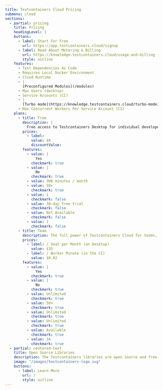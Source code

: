 ```yaml
---
title: Testcontainers Cloud Pricing
submenu: cloud
sections:
  - partial: pricing
    title: Pricing
    headingLevel: 1
    buttons:
      - label: Start For Free
        url: https://app.testcontainers.cloud/signup
      - label: Read About Metering & Billing
        url: https://knowledge.testcontainers.cloud/usage-and-billing
        style: outline
    features:
      - Test Dependencies As Code
      - Requires Local Docker Environment
      - Cloud Runtime
      - |
        [Preconfigured Modules](/modules)
      - Max Users (desktop)
      - Service Accounts (CI)
      - |
        [Turbo mode](https://knowledge.testcontainers.cloud/turbo-mode)
      - Max Concurrent Workers Per Service Account (CI)
    plans:
      - title: Free
        description: |
          Free access to Testcontainers Desktop for individual developers, with 300 minutes per month of cloud runtime included.
        prices:
          - label: 
            value: $0
            discountValue:
        features:
          - value: |
              Yes
            checkmark: true
          - value: |
              No
            checkmark: true
          - value: 300 minutes / month
          - value: 50+
            checkmark: true
          - value: 1
            checkmark: false
          - value: 30-day free trial
            checkmark: false
          - value: Not Available
            checkmark: false
          - value: 1
            checkmark: false
      - title: Team
        description: The full power of Testcontainers Cloud for teams, on Desktop and in your CI.
        prices:
          - label: / Seat per Month (on Desktop)
            value: $35
          - label: / Worker Minute (in the CI)
            value: $0.02
        features:
          - value: |
              Yes
            checkmark: true
          - value: |
              No
            checkmark: true
          - value: Unlimited
            checkmark: true
          - value: 50+
            checkmark: true
          - value: Unlimited
            checkmark: true
          - value: Unlimited
            checkmark: true
          - value: Available
            checkmark: true
          - value: 16
            checkmark: true
  - partial: centered-text
    title: Open Source Libraries
    description: The Testcontainers libraries are open source and free to use.
    image: "/images/testcontainers-logo.svg"
    buttons:
      - label: Learn More
        url: /
        style: outline
---
```

